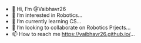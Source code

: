 - 👋 Hi, I’m @Vaibhavr26
- 👀 I’m interested in Robotics...
- 🌱 I’m currently learning CS...
- 💞️ I’m looking to collaborate on Robotics Prjects...
- 📫 How to reach me https://vaibhavr26.github.io/...

<!---
Vaibhavr26/Vaibhavr26 is a ✨ special ✨ repository because its `README.md` (this file) appears on your GitHub profile.
You can click the Preview link to take a look at your changes.
--->
